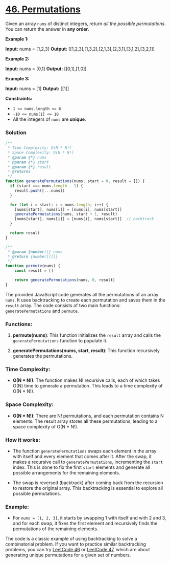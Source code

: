# [46. Permutations](https://leetcode.com/problems/permutations/)

Given an array `nums` of distinct integers, return _all the possible permutations_. You can return the answer in **any order**.

**Example 1:**

**Input:** nums = \[1,2,3\]
**Output:** \[\[1,2,3\],\[1,3,2\],\[2,1,3\],\[2,3,1\],\[3,1,2\],\[3,2,1\]\]

**Example 2:**

**Input:** nums = \[0,1\]
**Output:** \[\[0,1\],\[1,0\]\]

**Example 3:**

**Input:** nums = \[1\]
**Output:** \[\[1\]\]

**Constraints:**

- `1 <= nums.length <= 6`
- `-10 <= nums[i] <= 10`
- All the integers of `nums` are **unique**.

### Solution

```js
/**
 * Time Complexity: O(N * N!)
 * Space Complexity: O(N * N!)
 * @param {*} nums 
 * @param {*} start 
 * @param {*} result 
 * @returns 
 */
function generatePermutations(nums, start = 0, result = []) {
  if (start === nums.length - 1) {
    result.push([...nums])
  }

  for (let i = start; i < nums.length; i++) {
    [nums[start], nums[i]] = [nums[i], nums[start]]
    generatePermutations(nums, start + 1, result)
    [nums[start], nums[i]] = [nums[i], nums[start]]  // backtrack
  }

  return result
}

/**
 * @param {number[]} nums
 * @return {number[][]}
 */
function permute(nums) {
    const result = []

    return generatePermutations(nums, 0, result)
}
```

The provided JavaScript code generates all the permutations of an array `nums`. It uses backtracking to create each permutation and saves them in the `result` array. The code consists of two main functions: `generatePermutations` and `permute`.

### Functions:

1. **permute(nums)**: This function initializes the `result` array and calls the `generatePermutations` function to populate it.
    
2. **generatePermutations(nums, start, result)**: This function recursively generates the permutations.
    

### Time Complexity:

- **O(N \* N!)**: The function makes N! recursive calls, each of which takes O(N) time to generate a permutation. This leads to a time complexity of O(N \* N!).

### Space Complexity:

- **O(N \* N!)**: There are N! permutations, and each permutation contains N elements. The result array stores all these permutations, leading to a space complexity of O(N \* N!).

### How it works:

- The function `generatePermutations` swaps each element in the array with itself and every element that comes after it. After the swap, it makes a recursive call to `generatePermutations`, incrementing the `start` index. This is done to fix the first `start` elements and generate all possible arrangements for the remaining elements.
    
- The swap is reversed (backtrack) after coming back from the recursion to restore the original array. This backtracking is essential to explore all possible permutations.
    

### Example:

- For `nums = [1, 2, 3]`, it starts by swapping 1 with itself and with 2 and 3, and for each swap, it fixes the first element and recursively finds the permutations of the remaining elements.

The code is a classic example of using backtracking to solve a combinatorial problem. If you want to practice similar backtracking problems, you can try [LeetCode 46](https://leetcode.com/problems/permutations/) or [LeetCode 47](https://leetcode.com/problems/permutations-ii/), which are about generating unique permutations for a given set of numbers.